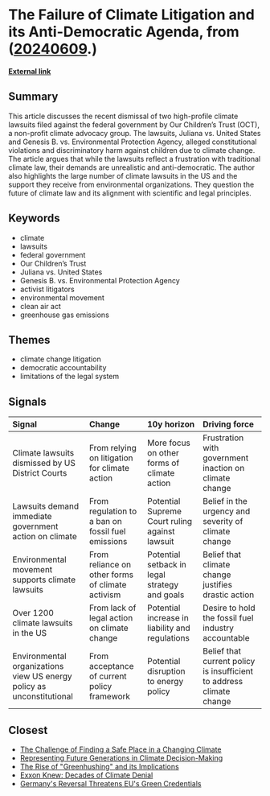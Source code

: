 # __The Failure of Climate Litigation and its Anti-Democratic Agenda__, from ([20240609](https://kghosh.substack.com/p/20240609).)

__[External link](https://thebreakthroughjournal.substack.com/p/we-cant-sue-our-way-to-a-stable-climate?utm_source=substack&utm_medium=email)__



## Summary

This article discusses the recent dismissal of two high-profile climate lawsuits filed against the federal government by Our Children’s Trust (OCT), a non-profit climate advocacy group. The lawsuits, Juliana vs. United States and Genesis B. vs. Environmental Protection Agency, alleged constitutional violations and discriminatory harm against children due to climate change. The article argues that while the lawsuits reflect a frustration with traditional climate law, their demands are unrealistic and anti-democratic. The author also highlights the large number of climate lawsuits in the US and the support they receive from environmental organizations. They question the future of climate law and its alignment with scientific and legal principles.

## Keywords

* climate
* lawsuits
* federal government
* Our Children’s Trust
* Juliana vs. United States
* Genesis B. vs. Environmental Protection Agency
* activist litigators
* environmental movement
* clean air act
* greenhouse gas emissions

## Themes

* climate change litigation
* democratic accountability
* limitations of the legal system

## Signals

| Signal                                                                | Change                                            | 10y horizon                                     | Driving force                                                        |
|:----------------------------------------------------------------------|:--------------------------------------------------|:------------------------------------------------|:---------------------------------------------------------------------|
| Climate lawsuits dismissed by US District Courts                      | From relying on litigation for climate action     | More focus on other forms of climate action     | Frustration with government inaction on climate change               |
| Lawsuits demand immediate government action on climate                | From regulation to a ban on fossil fuel emissions | Potential Supreme Court ruling against lawsuit  | Belief in the urgency and severity of climate change                 |
| Environmental movement supports climate lawsuits                      | From reliance on other forms of climate activism  | Potential setback in legal strategy and goals   | Belief that climate change justifies drastic action                  |
| Over 1200 climate lawsuits in the US                                  | From lack of legal action on climate change       | Potential increase in liability and regulations | Desire to hold the fossil fuel industry accountable                  |
| Environmental organizations view US energy policy as unconstitutional | From acceptance of current policy framework       | Potential disruption to energy policy           | Belief that current policy is insufficient to address climate change |

## Closest

* [The Challenge of Finding a Safe Place in a Changing Climate](efa36dc9bd5ddc890866d4ab1e68e71f)
* [Representing Future Generations in Climate Decision-Making](32228bbf929d81d39a1808dd9b7c4493)
* [The Rise of "Greenhushing" and its Implications](a808b73a65a5a8140b4fc5dd5845679b)
* [Exxon Knew: Decades of Climate Denial](eae896b70c56ba3b7b222c150caa37f9)
* [Germany's Reversal Threatens EU's Green Credentials](814283a354f997b39eef0684e747b8ef)